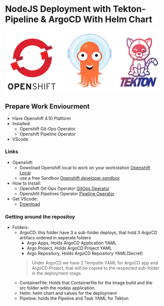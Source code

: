# NodeJS Deployment with Tekton-Pipeline & ArgoCD With Helm Chart #

![CICD](GitOps-RedHat.png)
## Prepare Work Enviourment ##
* Have Openshift 4.10 Platform
* Installed:
    - Openshift Git-Ops Operator
    - Openshift Pipeline Operator
* VScode

### Links ###
* Openshift:
  - Download Openshift local to work on your workstation [Openshift Local](https://developers.redhat.com/download-manager/link/3868678)
  - use a free Sandbox [Openshift developer sendbox](https://developers.redhat.com/content-gateway/link/3870099)
* How to Install:
  - Openshift Git-Ops Operator [GitOps Operator](https://docs.openshift.com/container-platform/4.10/cicd/gitops/installing-openshift-gitops.html)
  - Openshfit Pipelines Operator [Pipeline Operator](https://docs.openshift.com/container-platform/4.10/cicd/pipelines/installing-pipelines.html)
* Get VScode:
  - [Download](https://code.visualstudio.com/download)


### Getting around the repositoy ###
* Folders:
  - ArgoCD: this folder have 3 a sub-folder deploys, that hold 3 ArgoCD artifacs ordered in seperate folders
      - Argo Apps, Holds ArgoCD Application YAML
      - Argo Project, Holds ArgoCD Project YAML
      - Argo Repository, Holds ArgoCD Repository YAML(Secret)
      > Under ArgoCD we have 2 Tempalte YAML for ArgoCD app and ArgoCD Project, that will be copied to the respected sub-folder in the deployment stage.
  - ContainerFile: Holds that Containerfile for the image build and the src folder with the nodejs application.
  - Helm: helm chart and values for the deployment
  - Pipeline: holds the Pipeline and Task YAML for Tekton.

